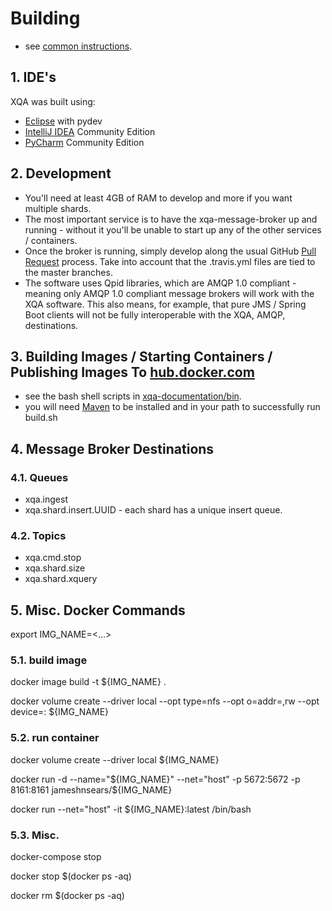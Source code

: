 # Building
* see [common instructions](common-instructions.md).

## 1. IDE's
XQA was built using:
* [Eclipse](http://www.eclipse.org/) with pydev
* [IntelliJ IDEA](https://www.jetbrains.com/idea/) Community Edition
* [PyCharm](https://www.jetbrains.com/pycharm) Community Edition

## 2. Development
* You'll need at least 4GB of RAM to develop and more if you want multiple shards.
* The most important service is to have the xqa-message-broker up and running - without it you'll be unable to start up any of the other services / containers.
* Once the broker is running, simply develop along the usual GitHub [Pull Request](https://help.github.com/articles/about-pull-requests) process. Take into account that the .travis.yml files are tied to the master branches.
* The software uses Qpid libraries, which are AMQP 1.0 compliant - meaning only AMQP 1.0 compliant message brokers will work with the XQA software. This also means, for example, that pure JMS / Spring Boot clients will not be fully interoperable with the XQA, AMQP, destinations.

## 3. Building Images / Starting Containers / Publishing Images To [hub.docker.com](http://hub.docker.com)
* see the bash shell scripts in [xqa-documentation/bin](https://github.com/jameshnsears/xqa-documentation/tree/master/bin).
* you will need [Maven](https://maven.apache.org/) to be installed and in your path to successfully run build.sh

## 4. Message Broker Destinations
### 4.1. Queues
* xqa.ingest
* xqa.shard.insert.UUID - each shard has a unique insert queue.

### 4.2. Topics
* xqa.cmd.stop
* xqa.shard.size
* xqa.shard.xquery

## 5. Misc. Docker Commands
export IMG_NAME=<...>

### 5.1. build image
docker image build -t ${IMG_NAME} .

docker volume create --driver local --opt type=nfs --opt o=addr=<ip of nfs server>,rw --opt device=:<nfs mount path> ${IMG_NAME}

### 5.2. run container
docker volume create --driver local ${IMG_NAME}

docker run -d --name="${IMG_NAME}" --net="host" -p 5672:5672 -p 8161:8161 jameshnsears/${IMG_NAME}

docker run --net="host" -it ${IMG_NAME}:latest /bin/bash

### 5.3. Misc.
docker-compose stop

docker stop $(docker ps -aq)

docker rm $(docker ps -aq)
